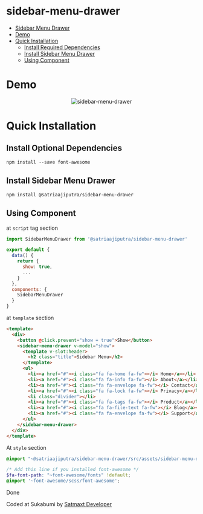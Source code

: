 # sidebar-menu-drawer

- [Sidebar Menu Drawer](#sidebar-menu-drawer)
- [Demo](#demo)
- [Quick Installation](#quick-installation)
  - [Install Required Dependencies](#install-required-dependencies)
  - [Install Sidebar Menu Drawer](#install-sidebar-menu-drawer)
  - [Using Component](#using-component)

# Demo
<p style="text-align:center">
<img src="https://images2.imagebam.com/f7/b1/a9/de7aa71325876433.png" alt="sidebar-menu-drawer" />
</p>

# Quick Installation

## Install Optional Dependencies
```
npm install --save font-awesome
```

## Install Sidebar Menu Drawer
```
npm install @satriaajiputra/sidebar-menu-drawer
```

## Using Component
at ``script`` tag section
```js
import SidebarMenuDrawer from '@satriaajiputra/sidebar-menu-drawer'

export default {
  data() {
    return {
      show: true,
      ...
    }
  },
  components: {
    SidebarMenuDrawer
  }
}
```

at ``template`` section
```html
<template>
  <div>
    <button @click.prevent="show = true">Show</button>
    <sidebar-menu-drawer v-model="show">
      <template v-slot:header>
        <h2 class="title">Sidebar Menu</h2>
      </template>
      <ul>
        <li><a href="#"><i class="fa fa-home fa-fw"></i> Home</a></li>
        <li><a href="#"><i class="fa fa-info fa-fw"></i> About</a></li>
        <li><a href="#"><i class="fa fa-envelope fa-fw"></i> Contact</a></li>
        <li><a href="#"><i class="fa fa-lock fa-fw"></i> Privacy</a></li>
        <li class="divider"></li>
        <li><a href="#"><i class="fa fa-tags fa-fw"></i> Product</a></li>
        <li><a href="#"><i class="fa fa-file-text fa-fw"></i> Blog</a></li>
        <li><a href="#"><i class="fa fa-envelope fa-fw"></i> Support</a></li>
      </ul>
    </sidebar-menu-drawer>
  </div>
</template>
```

At ``style`` section
```scss
@import "~@satriaajiputra/sidebar-menu-drawer/src/assets/sidebar-menu-drawer";

/* Add this line if you installed font-awesome */
$fa-font-path: "~font-awesome/fonts" !default;
@import '~font-awesome/scss/font-awesome';
```

Done

Coded at Sukabumi by [Satmaxt Developer](https://satmaxt.xyz)